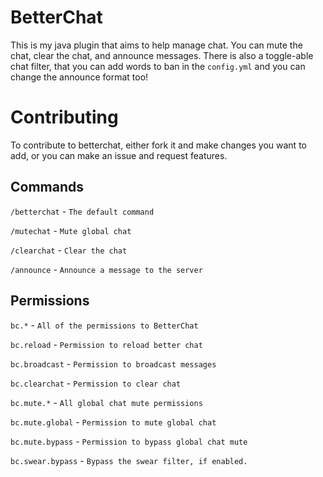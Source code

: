 # BetterChat
This is my java plugin that aims to help manage chat. You can mute the chat, clear the chat, and announce messages. There is also a toggle-able chat filter, that you can add words to ban in the `config.yml` and you can change the announce format too!

# Contributing
To contribute to betterchat, either fork it and make changes you want to add, or you can make an issue and request features.

## Commands

`/betterchat` - `The default command`

`/mutechat` - `Mute global chat`

`/clearchat` - `Clear the chat`

`/announce` - `Announce a message to the server`

## Permissions

`bc.*` - `All of the permissions to BetterChat`

`bc.reload` - `Permission to reload better chat`

`bc.broadcast` - `Permission to broadcast messages`

`bc.clearchat` - `Permission to clear chat`

`bc.mute.*` - `All global chat mute permissions`

`bc.mute.global` - `Permission to mute global chat`

`bc.mute.bypass` - `Permission to bypass global chat mute`

`bc.swear.bypass` - `Bypass the swear filter, if enabled.`

